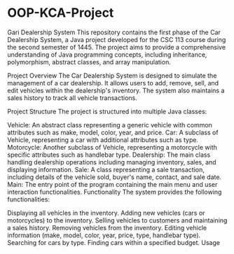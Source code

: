 # OOP-KCA-Project
Gari Dealership System
This repository contains the first phase of the Car Dealership System, a Java project developed for the CSC 113 course during the second semester of 1445. The project aims to provide a comprehensive understanding of Java programming concepts, including inheritance, polymorphism, abstract classes, and array manipulation.

Project Overview
The Car Dealership System is designed to simulate the management of a car dealership. It allows users to add, remove, sell, and edit vehicles within the dealership's inventory. The system also maintains a sales history to track all vehicle transactions.

Project Structure
The project is structured into multiple Java classes:

Vehicle: An abstract class representing a generic vehicle with common attributes such as make, model, color, year, and price.
Car: A subclass of Vehicle, representing a car with additional attributes such as type.
Motorcycle: Another subclass of Vehicle, representing a motorcycle with specific attributes such as handlebar type.
Dealership: The main class handling dealership operations including managing inventory, sales, and displaying information.
Sale: A class representing a sale transaction, including details of the vehicle sold, buyer's name, contact, and sale date.
Main: The entry point of the program containing the main menu and user interaction functionalities.
Functionality
The system provides the following functionalities:

Displaying all vehicles in the inventory.
Adding new vehicles (cars or motorcycles) to the inventory.
Selling vehicles to customers and maintaining a sales history.
Removing vehicles from the inventory.
Editing vehicle information (make, model, color, year, price, type, handlebar type).
Searching for cars by type.
Finding cars within a specified budget.
Usage
